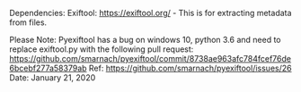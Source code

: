 Dependencies:
  Exiftool: https://exiftool.org/
    - This is for extracting metadata from files.
    
   Please Note: Pyexiftool has a bug on windows 10, python 3.6 and need to replace exiftool.py with the following pull request: https://github.com/smarnach/pyexiftool/commit/8738ae963afc784fcef76de6bcebf277a58379ab
      Ref: https://github.com/smarnach/pyexiftool/issues/26
      Date: January 21, 2020
